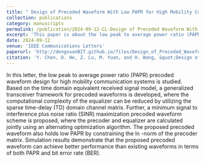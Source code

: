 ```yaml
---
title: " Design of Precoded Waveform With Low PAPR for High Mobility Communication Systems"
collection: publications
category: manuscripts
permalink: /publication/2024-09-12-CL-Design of Precoded Waveform With Low PAPR for High Mobility Communication Systems-number-17
excerpt: 'This paper is about the low peak to average power ratio (PAPR) precoded waveform design for high mobility communication systems.'
date: 2024-09-12
venue: 'IEEE Communications Letters'
paperurl: 'http://dongxuanBIT.github.io/files/Design_of_Precoded_Waveform_With_Low_PAPR_for_High_Mobility_Communication_Systems.pdf'
citation: 'Y. Chen, D. He, Z. Lu, M. Yuan, and H. Wang, &quot;Design of Precoded Waveform With Low PAPR for High Mobility Communication Systems,&quot; <i>IEEE Commun. Lett.</i>, vol. 28, no. 9, pp. 2156–2160, Sep. 2024.'
---
```


In this letter, the low peak to average power ratio (PAPR) precoded waveform design for high mobility communication systems is studied. Based on the time domain equivalent received signal model, a generalized transceiver framework for precoded waveforms is developed, where the computational complexity of the equalizer can be reduced by utilizing the sparse time-delay (TD) domain channel matrix. Further, a minimum signal to interference plus noise ratio (SINR) maximization precoded waveform scheme is proposed, where the precoder and equalizer are calculated jointly using an alternating optimization algorithm. The proposed precoded waveform also holds low PAPR by constraining the ln -norm of the precoder matrix. Simulation results demonstrate that the proposed precoded waveform can achieve better performance than existing waveforms in terms of both PAPR and bit error rate (BER).